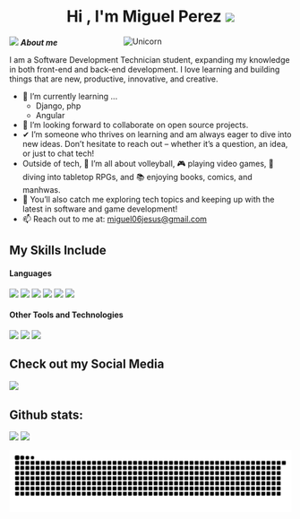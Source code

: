 <h1 align="center"><b>Hi , I'm Miguel Perez </b><img src="https://media.giphy.com/media/hvRJCLFzcasrR4ia7z/giphy.gif" width="35"></h1>
<!--  -->
<img align="right" width=300px alt="Unicorn" src="https://media1.giphy.com/media/v1.Y2lkPTc5MGI3NjExYXIybzcxMWxqc244cDh5Z3BqMmxlMXUxNm9wam55b2l3cDB0NG5tZyZlcD12MV9pbnRlcm5hbF9naWZfYnlfaWQmY3Q9Zw/UdD45wK9OfUNW/giphy.webp"/>


<img src="https://media0.giphy.com/media/v1.Y2lkPTc5MGI3NjExYWl0c3N2bnF0ZWgyYmEybmNiYm9tbTYxZjJpaG54ejdsNXQ5eDVoOCZlcD12MV9pbnRlcm5hbF9naWZfYnlfaWQmY3Q9Zw/3WYGzcUftn8zK/giphy.webp" width="30px">&nbsp;***About me***

I am a Software Development Technician student, expanding my knowledge in both front-end and back-end development. I love learning and building things that are new, productive, innovative, and creative.
- 🌱 I’m currently learning ...
  - Django, php
  - Angular
- 👯 I’m looking forward to collaborate on open source projects.
- ✔ I’m someone who thrives on learning and am always eager to dive into new ideas. Don’t hesitate to reach out – whether it’s a question, an idea, or just to chat tech!<br>
- Outside of tech, 🏐 I’m all about volleyball, 🎮 playing video games, 🎲 diving into tabletop RPGs, and 📚 enjoying books, comics, and manhwas.
- 👾 You’ll also catch me exploring tech topics and keeping up with the latest in software and game development!
- 📫 Reach out to me at: <a href="miguel06jesus@gmail.com">miguel06jesus@gmail.com</a>
## My Skills Include

<h4> Languages </h4>
<span> 
  <img src="https://img.shields.io/badge/HTML5-E34F26?style=for-the-badge&logo=html5&logoColor=white">
  <img src="https://img.shields.io/badge/CSS3-1572B6?style=for-the-badge&logo=css3&logoColor=white">
  <img src="https://img.shields.io/badge/c++-%2300599C.svg?style=for-the-badge&logo=c%2B%2B&logoColor=white">
  <img src="https://img.shields.io/badge/JavaScript-F7DF1E?style=for-the-badge&logo=javascript&logoColor=black">
  <img src="https://img.shields.io/badge/Java-ED8B00?style=for-the-badge&logo=java&logoColor=white">
  <img src="https://img.shields.io/badge/python-3670A0?style=for-the-badge&logo=python&logoColor=ffdd54">
 


</span>


<h4> Other Tools and Technologies </h4>
<span>
  <img src="https://img.shields.io/badge/Git-F05032?style=for-the-badge&logo=git&logoColor=white">
  <img src="https://img.shields.io/badge/Notion-%23000000.svg?style=for-the-badge&logo=notion&logoColor=white">
  <img src="https://img.shields.io/badge/MySQL-00000F?style=for-the-badge&logo=mysql&logoColor=white">




</span>

## Check out my Social Media

<a href= "https://www.instagram.com/karma.prz/?hl=" target="_blank">
    <img src="https://img.shields.io/badge/Instagram-%23E4405F.svg?style=for-the-badge&logo=Instagram&logoColor=white">
</a>


<h2>Github stats:</h2> 

[![](https://github-readme-stats.vercel.app/api?username=karmapz&show_icons=true&theme=tokyonight&hide_border=true&locale=en)](https://github.com/karmapz)
[![](https://github-readme-streak-stats.herokuapp.com/?user=karmapz&theme=material-palenight)](https://github.com/karmapz)
<p align="center">
  <img src="https://github.com/StefanosSt/StefanosSt/blob/main/github-user-contribution.svg" alt="snake">
</p>
</div>
